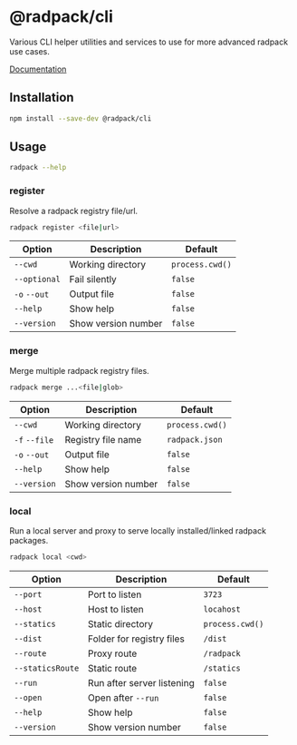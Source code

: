 # @radpack/cli
Various CLI helper utilities and services to use for more advanced radpack use cases.

[Documentation](https://godaddy.github.io/radpack)


## Installation
```sh
npm install --save-dev @radpack/cli
```


## Usage
```sh
radpack --help
```


### register
Resolve a radpack registry file/url.
```sh
radpack register <file|url>
```
| Option | Description | Default |
| --- | --- | --- |
| `--cwd` | Working directory | `process.cwd()` |
| `--optional` | Fail silently | `false` |
| `-o` `--out` | Output file | `false` |
| `--help` | Show help | `false` |
| `--version` | Show version number | `false` |


### merge
Merge multiple radpack registry files.
```sh
radpack merge ...<file|glob>
```
| Option | Description | Default |
| --- | --- | --- |
| `--cwd` | Working directory | `process.cwd()` |
| `-f` `--file` | Registry file name | `radpack.json` |
| `-o` `--out` | Output file | `false` |
| `--help` | Show help | `false` |
| `--version` | Show version number | `false` |


### local
Run a local server and proxy to serve locally installed/linked radpack packages.
```sh
radpack local <cwd>
```
| Option | Description | Default |
| --- | --- | --- |
| `--port` | Port to listen | `3723` |
| `--host` | Host to listen | `locahost` |
| `--statics` | Static directory | `process.cwd()` |
| `--dist` | Folder for registry files | `/dist` |
| `--route` | Proxy route  | `/radpack` |
| `--staticsRoute` | Static route | `/statics` |
| `--run` | Run after server listening | `false` |
| `--open` | Open after `--run` | `false` |
| `--help` | Show help | `false` |
| `--version` | Show version number | `false` |

